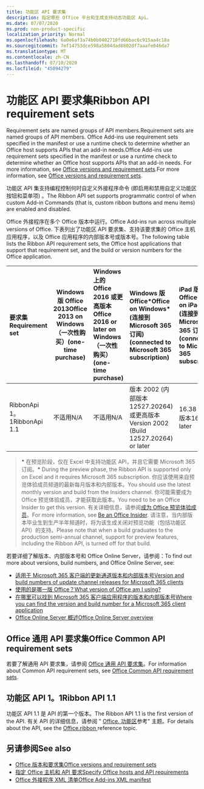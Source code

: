 ```yaml
---
title: 功能区 API 要求集
description: 指定哪些 Office 平台和生成支持动态功能区 Api。
ms.date: 07/07/2020
ms.prod: non-product-specific
localization_priority: Normal
ms.openlocfilehash: 6a0e6af3a74b0b0402710fd66bac6c915aa4c18a
ms.sourcegitcommit: 7ef14753dce598a5804dad8802df7aaafe046da7
ms.translationtype: MT
ms.contentlocale: zh-CN
ms.lasthandoff: 07/10/2020
ms.locfileid: "45094279"
---
```

# <a name="ribbon-api-requirement-sets"></a><span data-ttu-id="dee34-103">功能区 API 要求集</span><span class="sxs-lookup"><span data-stu-id="dee34-103">Ribbon API requirement sets</span></span>

<span data-ttu-id="dee34-104">Requirement sets are named groups of API members.</span><span class="sxs-lookup"><span data-stu-id="dee34-104">Requirement sets are named groups of API members.</span></span> <span data-ttu-id="dee34-105">Office Add-ins use requirement sets specified in the manifest or use a runtime check to determine whether an Office host supports APIs that an add-in needs.</span><span class="sxs-lookup"><span data-stu-id="dee34-105">Office Add-ins use requirement sets specified in the manifest or use a runtime check to determine whether an Office host supports APIs that an add-in needs.</span></span> <span data-ttu-id="dee34-106">For more information, see [Office versions and requirement sets](/office/dev/add-ins/develop/office-versions-and-requirement-sets).</span><span class="sxs-lookup"><span data-stu-id="dee34-106">For more information, see [Office versions and requirement sets](/office/dev/add-ins/develop/office-versions-and-requirement-sets).</span></span>

<span data-ttu-id="dee34-107">功能区 API 集支持编程控制何时自定义外接程序命令 (即启用和禁用自定义功能区按钮和菜单项) 。</span><span class="sxs-lookup"><span data-stu-id="dee34-107">The Ribbon API set supports programmatic control of when custom Add-in Commands (that is, custom ribbon buttons and menu items) are enabled and disabled.</span></span>

<span data-ttu-id="dee34-108">Office 外接程序在多个 Office 版本中运行。</span><span class="sxs-lookup"><span data-stu-id="dee34-108">Office Add-ins run across multiple versions of Office.</span></span> <span data-ttu-id="dee34-109">下表列出了功能区 API 要求集、支持该要求集的 Office 主机应用程序，以及 Office 应用程序的内部版本号或版本号。</span><span class="sxs-lookup"><span data-stu-id="dee34-109">The following table lists the Ribbon API requirement sets, the Office host applications that support that requirement set, and the build or version numbers for the Office application.</span></span>

|  <span data-ttu-id="dee34-110">要求集</span><span class="sxs-lookup"><span data-stu-id="dee34-110">Requirement set</span></span>  | <span data-ttu-id="dee34-111">Windows 版 Office 2013</span><span class="sxs-lookup"><span data-stu-id="dee34-111">Office 2013 on Windows</span></span><br><span data-ttu-id="dee34-112">（一次性购买）</span><span class="sxs-lookup"><span data-stu-id="dee34-112">(one-time purchase)</span></span> | <span data-ttu-id="dee34-113">Windows 上的 Office 2016 或更高版本</span><span class="sxs-lookup"><span data-stu-id="dee34-113">Office 2016 or later on Windows</span></span><br><span data-ttu-id="dee34-114">（一次性购买）</span><span class="sxs-lookup"><span data-stu-id="dee34-114">(one-time purchase)</span></span>   | <span data-ttu-id="dee34-115">Windows 版 Office\*</span><span class="sxs-lookup"><span data-stu-id="dee34-115">Office on Windows\*</span></span><br><span data-ttu-id="dee34-116"> (连接到 Microsoft 365 订阅) </span><span class="sxs-lookup"><span data-stu-id="dee34-116">(connected to Microsoft 365 subscription)</span></span> |  <span data-ttu-id="dee34-117">iPad 版 Office</span><span class="sxs-lookup"><span data-stu-id="dee34-117">Office on iPad</span></span><br><span data-ttu-id="dee34-118"> (连接到 Microsoft 365 订阅) </span><span class="sxs-lookup"><span data-stu-id="dee34-118">(connected to Microsoft 365 subscription)</span></span>  |  <span data-ttu-id="dee34-119">Mac 版 Office\*</span><span class="sxs-lookup"><span data-stu-id="dee34-119">Office on Mac\*</span></span><br><span data-ttu-id="dee34-120"> (连接到 Microsoft 365 订阅) </span><span class="sxs-lookup"><span data-stu-id="dee34-120">(connected to Microsoft 365 subscription)</span></span>  | <span data-ttu-id="dee34-121">Office 网页版\*</span><span class="sxs-lookup"><span data-stu-id="dee34-121">Office on the web\*</span></span>  |  <span data-ttu-id="dee34-122">Office Online Server</span><span class="sxs-lookup"><span data-stu-id="dee34-122">Office Online Server</span></span>  |
|:-----|-----|:-----|:-----|:-----|:-----|:-----|:-----|
| <span data-ttu-id="dee34-123">RibbonApi 1。1</span><span class="sxs-lookup"><span data-stu-id="dee34-123">RibbonApi 1.1</span></span>  | <span data-ttu-id="dee34-124">不适用</span><span class="sxs-lookup"><span data-stu-id="dee34-124">N/A</span></span> | <span data-ttu-id="dee34-125">不适用</span><span class="sxs-lookup"><span data-stu-id="dee34-125">N/A</span></span> | <span data-ttu-id="dee34-126">版本 2002 (内部版本 12527.20264) 或更高版本</span><span class="sxs-lookup"><span data-stu-id="dee34-126">Version 2002 (Build 12527.20264) or later</span></span> | <span data-ttu-id="dee34-127">16.38 或更高版本</span><span class="sxs-lookup"><span data-stu-id="dee34-127">16.38 or later</span></span> | <span data-ttu-id="dee34-128">不适用</span><span class="sxs-lookup"><span data-stu-id="dee34-128">N/A</span></span> | <span data-ttu-id="dee34-129">2020 年 2 月</span><span class="sxs-lookup"><span data-stu-id="dee34-129">February 2020</span></span> | <span data-ttu-id="dee34-130">不适用</span><span class="sxs-lookup"><span data-stu-id="dee34-130">N/A</span></span>|

> <span data-ttu-id="dee34-131">**&#42;** 在预览阶段，仅在 Excel 中支持功能区 API，并且它需要 Microsoft 365 订阅。</span><span class="sxs-lookup"><span data-stu-id="dee34-131">**&#42;** During the preview phase, the Ribbon API is supported only on Excel and it requires Microsoft 365 subscription.</span></span> <span data-ttu-id="dee34-132">你应该使用来自预览体验成员频道的最新每月版本和内部版本。</span><span class="sxs-lookup"><span data-stu-id="dee34-132">You should use the latest monthly version and build from the Insiders channel.</span></span> <span data-ttu-id="dee34-133">你可能需要成为 Office 预览体验成员，才能获取此版本。</span><span class="sxs-lookup"><span data-stu-id="dee34-133">You need to be an Office Insider to get this version.</span></span> <span data-ttu-id="dee34-134">有关详细信息，请参阅[成为 Office 预览体验成员](https://products.office.com/office-insider?tab=tab-1)。</span><span class="sxs-lookup"><span data-stu-id="dee34-134">For more information, see [Be an Office Insider](https://products.office.com/office-insider?tab=tab-1).</span></span> <span data-ttu-id="dee34-135">请注意，当内部版本毕业生到生产半年频道时，将为该生成关闭对预览功能（包括功能区 API）的支持。</span><span class="sxs-lookup"><span data-stu-id="dee34-135">Please note that when a build graduates to the production semi-annual channel, support for preview features, including the Ribbon API, is turned off for that build.</span></span>

<span data-ttu-id="dee34-136">若要详细了解版本、内部版本号和 Office Online Server，请参阅：</span><span class="sxs-lookup"><span data-stu-id="dee34-136">To find out more about versions, build numbers, and Office Online Server, see:</span></span>

- [<span data-ttu-id="dee34-137">适用于 Microsoft 365 客户端的更新通道版本和内部版本号</span><span class="sxs-lookup"><span data-stu-id="dee34-137">Version and build numbers of update channel releases for Microsoft 365 clients</span></span>](https://support.office.com/article/version-and-build-numbers-of-update-channel-releases-ae942449-1fca-4484-898b-a933ea23def7)
- [<span data-ttu-id="dee34-138">使用的是哪一版 Office？</span><span class="sxs-lookup"><span data-stu-id="dee34-138">What version of Office am I using?</span></span>](https://support.office.com/article/What-version-of-Office-am-I-using-932788b8-a3ce-44bf-bb09-e334518b8b19)
- [<span data-ttu-id="dee34-139">在哪里可以找到 Microsoft 365 客户端应用程序的版本和内部版本号</span><span class="sxs-lookup"><span data-stu-id="dee34-139">Where you can find the version and build number for a Microsoft 365 client application</span></span>](https://support.office.com/article/version-and-build-numbers-of-update-channel-releases-ae942449-1fca-4484-898b-a933ea23def7)
- [<span data-ttu-id="dee34-140">Office Online Server 概述</span><span class="sxs-lookup"><span data-stu-id="dee34-140">Office Online Server overview</span></span>](/officeonlineserver/office-online-server-overview)

## <a name="office-common-api-requirement-sets"></a><span data-ttu-id="dee34-141">Office 通用 API 要求集</span><span class="sxs-lookup"><span data-stu-id="dee34-141">Office Common API requirement sets</span></span>

<span data-ttu-id="dee34-142">若要了解通用 API 要求集，请参阅 [Office 通用 API 要求集](office-add-in-requirement-sets.md)。</span><span class="sxs-lookup"><span data-stu-id="dee34-142">For information about Common API requirement sets, see [Office Common API requirement sets](office-add-in-requirement-sets.md).</span></span>

## <a name="ribbon-api-11"></a><span data-ttu-id="dee34-143">功能区 API 1。1</span><span class="sxs-lookup"><span data-stu-id="dee34-143">Ribbon API 1.1</span></span>

<span data-ttu-id="dee34-144">功能区 API 1.1 是 API 的第一个版本。</span><span class="sxs-lookup"><span data-stu-id="dee34-144">The Ribbon API 1.1 is the first version of the API.</span></span> <span data-ttu-id="dee34-145">有关 API 的详细信息，请参阅 " [Office. 功能区](/javascript/api/office/office.ribbon)参考" 主题。</span><span class="sxs-lookup"><span data-stu-id="dee34-145">For details about the API, see the [Office.ribbon ](/javascript/api/office/office.ribbon) reference topic.</span></span>

## <a name="see-also"></a><span data-ttu-id="dee34-146">另请参阅</span><span class="sxs-lookup"><span data-stu-id="dee34-146">See also</span></span>

- [<span data-ttu-id="dee34-147">Office 版本和要求集</span><span class="sxs-lookup"><span data-stu-id="dee34-147">Office versions and requirement sets</span></span>](/office/dev/add-ins/develop/office-versions-and-requirement-sets)
- [<span data-ttu-id="dee34-148">指定 Office 主机和 API 要求</span><span class="sxs-lookup"><span data-stu-id="dee34-148">Specify Office hosts and API requirements</span></span>](/office/dev/add-ins/develop/specify-office-hosts-and-api-requirements)
- [<span data-ttu-id="dee34-149">Office 外接程序 XML 清单</span><span class="sxs-lookup"><span data-stu-id="dee34-149">Office Add-ins XML manifest</span></span>](/office/dev/add-ins/develop/add-in-manifests)
